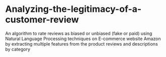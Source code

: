 # Analyzing-the-legitimacy-of-a-customer-review
An algorithm to rate reviews as biased or unbiased (fake or paid) using Natural Language Processing techniques on E-commerce website Amazon by extracting multiple features from the product reviews and descriptions by category
